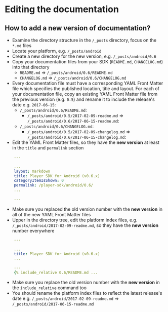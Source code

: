 # Editing the documentation

## How to add a new version of documentation?

* Examine the directory structure in the `/_posts` directory, focus on the `*.md` files
* Locate your platform, e.g. `/_posts/android`
* Create a new directory for the new version, e.g. `/_posts/android/0.6`
* Copy your documentation files from your SDK (`README.md`, `CHANGELOG.md`) into that directory
    - `README.md` => `/_posts/android/0.6/README.md`
    - `CHANGELOG.md` => `/_posts/android/0.6/CHANGELOG.md`
* Every documentation file must have a corresponding YAML Front Matter file which specifies the published location, 
title and layout. For each of your documentation file, copy an existing YAML Front Matter file from the previous version (e.g. `0.5`) 
and rename it to include the release's date e.g. `2017-06-15`:
    - `/_posts/android/0.6/README.md`:
        - `/_posts/android/0.5/2017-02-09-readme.md` => `/_posts/android/0.6/2017-06-15-readme.md`:
    - `/_posts/android/0.6/CHANGELOG.md`:
        - `/_posts/android/0.5/2017-02-09-changelog.md` => `/_posts/android/0.6/2017-06-15-changelog.md`:
* Edit the YAML Front Matter files, so they have the **new version** at least in the `title` and `permalink` section
```yaml
    ---
    
    ...
    layout: markdown
    title: Player SDK for Android (v0.6.x)
    categoryItemIsShown: 0
    permalink: /player-sdk/android/0.6/
    ...
    
    ---
```
* Make sure you replaced the old version number with the **new version** in all of the new YAML Front Matter files
* Upper in the directory tree, edit the platform index files, 
    e.g. `/_posts/android/2017-02-09-readme.md`, so they have the **new version** number everywhere
```yaml
    ---

    ...
    title: Player SDK for Android (v0.6.x)
    ...
    
    ---
    {% include_relative 0.6/README.md ...
```
* Make sure you replace the old version number with the **new version** in the `include_relative` command too
* You should rename the platform index files to reflect the latest release's date
e.g. `/_posts/android/2017-02-09-readme.md` => `/_posts/android/2017-06-15-readme.md`
